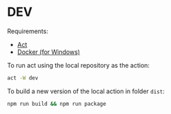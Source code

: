 # DEV

Requirements:

- [Act](https://github.com/nektos/act)
- [Docker (for Windows)](https://docs.docker.com/desktop/install/windows-install/)

To run act using the local repository as the action:

```bash
act -W dev
```

To build a new version of the local action in folder `dist`:

```bash
npm run build && npm run package
```
